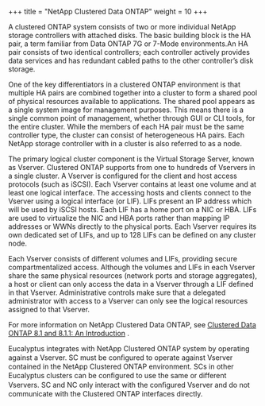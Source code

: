 +++
title = "NetApp Clustered Data ONTAP"
weight = 10
+++

A clustered ONTAP system consists of two or more individual NetApp storage controllers with attached disks. The basic building block is the HA pair, a term familiar from Data ONTAP 7G or 7-Mode environments.An HA pair consists of two identical controllers; each controller actively provides data services and has redundant cabled paths to the other controller’s disk storage. 

One of the key differentiators in a clustered ONTAP environment is that multiple HA pairs are combined together into a cluster to form a shared pool of physical resources available to applications. The shared pool appears as a single system image for management purposes. This means there is a single common point of management, whether through GUI or CLI tools, for the entire cluster. While the members of each HA pair must be the same controller type, the cluster can consist of heterogeneous HA pairs. Each NetApp storage controller with in a cluster is also referred to as a node. 

The primary logical cluster component is the Virtual Storage Server, known as Vserver. Clustered ONTAP supports from one to hundreds of Vservers in a single cluster. A Vserver is configured for the client and host access protocols (such as iSCSI). Each Vserver contains at least one volume and at least one logical interface. The accessing hosts and clients connect to the Vserver using a logical interface (or LIF). LIFs present an IP address which will be used by iSCSI hosts. Each LIF has a home port on a NIC or HBA. LIFs are used to virtualize the NIC and HBA ports rather than mapping IP addresses or WWNs directly to the physical ports. Each Vserver requires its own dedicated set of LIFs, and up to 128 LIFs can be defined on any cluster node. 

Each Vserver consists of different volumes and LIFs, providing secure compartmentalized access. Although the volumes and LIFs in each Vserver share the same physical resources (network ports and storage aggregates), a host or client can only access the data in a Vserver through a LIF defined in that Vserver. Administrative controls make sure that a delegated administrator with access to a Vserver can only see the logical resources assigned to that Vserver. 

For more information on NetApp Clustered Data ONTAP, see [Clustered Data ONTAP 8.1 and 8.1.1: An Introduction](http://www.netapp.com/us/system/pdf-reader.aspx?m=tr-3982.pdf&cc=us) . 

Eucalyptus integrates with NetApp Clustered ONTAP system by operating against a Vserver. SC must be conﬁgured to operate against Vserver contained in the NetApp Clustered ONTAP environment. SCs in other Eucalyptus clusters can be conﬁgured to use the same or different Vservers. SC and NC only interact with the conﬁgured Vserver and do not communicate with the Clustered ONTAP interfaces directly. 

